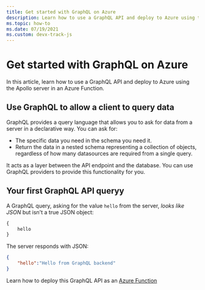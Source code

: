 ```yaml
---
title: Get started with GraphQL on Azure
description: Learn how to use a GraphQL API and deploy to Azure using the Apollo server in an Azure Function.  
ms.topic: how-to
ms.date: 07/19/2021
ms.custom: devx-track-js
---
```


# Get started with GraphQL on Azure

In this article, learn how to use a GraphQL API and deploy to Azure using the Apollo server in an Azure Function. 

## Use GraphQL to allow a client to query data

GraphQL provides a query language that allows you to ask for data from a server in a declarative way. You can ask for:

* The specific data you need in the schema you need it. 
* Return the data in a nested schema representing a collection of objects, regardless of how many datasources are required from a single query. 

It acts as a layer between the API endpoint and the database. You can use GraphQL providers to provide this functionality for you.  

## Your first GraphQL API queryy 

A GraphQL query, asking for the value `hello` from the server, _looks like JSON_ but isn't a true JSON object:

```graphql
{
    hello
}
```

The server responds with JSON:

```json
{
    "hello":"Hello from GraphQL backend"
}
```

Learn how to deploy this GraphQL API as an [Azure Function](azure-function-hello-world.md)







